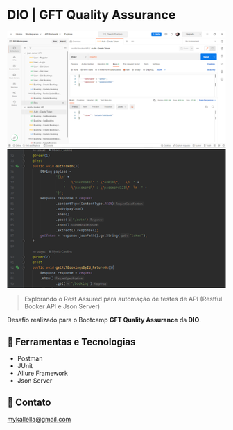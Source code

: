 # DIO | GFT Quality Assurance

![preview](./preview1.png)
![preview](./preview2.png)
 
 > Explorando o Rest Assured para automação de testes de API (Restful Booker API e Json Server)

 Desafio realizado para o Bootcamp **GFT Quality Assurance** da **DIO**.

## 🔧 Ferramentas e Tecnologias

- Postman 
- JUnit
- Allure Framework
- Json Server  

## 🔗 Contato

mykallella@gmail.com

